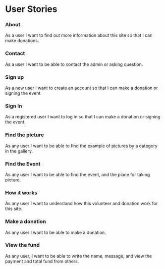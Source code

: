 # User Stories

### About

As a user I want to find out more information about this site so that I can make donations.

### Contact

As a user I want to be able to contact the admin or asking question.

### Sign up

As a new user I want to create an account so that I can make a donation or signing the event.

### Sign In

As a registered user I want to log in so that I can make a donation or signing the event.

### Find the picture 

As any user I want to be able to find the example of pictures by a category in the gallery.

### Find the Event

As any user I want to be able to find the event, and the place for taking picture.

### How it works

As any user I want to understand how this volunteer and donation work for this site.

### Make a donation

As any user I want to be able to make a donation.

### View the fund 

As any user, I want to be able to write the name, message, and view the payment and total fund from others.

